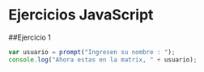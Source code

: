 # Ejercicios JavaScript

##Ejercicio 1

```javascript
var usuario = prompt("Ingresen su nombre : ");
console.log("Ahora estas en la matrix, " + usuario);
```